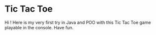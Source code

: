 # Tic Tac Toe

Hi ! Here is my very first try in Java and POO with this Tic Tac Toe game playable in the console.
Have fun.
